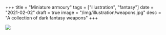 +++
title = "Miniature armoury"
tags = ["illustration", "fantasy"]
date = "2021-02-02"
draft = true
image = "/img/illustration/weapons.jpg"
desc = "A collection of dark fantasy weapons"
+++

![](/img/illustration/weapons.jpg)
